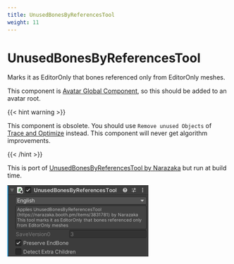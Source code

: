 ```yaml
---
title: UnusedBonesByReferencesTool
weight: 11
---
```


# UnusedBonesByReferencesTool

Marks it as EditorOnly that bones referenced only from EditorOnly meshes.

This component is [Avatar Global Component](../../component-kind/avatar-global-components), so this should be added to an avatar root.

{{< hint warning >}}

This component is obsolete. You should use `Remove unused Objects` of [Trace and Optimize](../trace-and-optimize) instead.
This component will never get algorithm improvements.

{{< /hint >}}

This is port of [UnusedBonesByReferencesTool by Narazaka][UnusedBonesByReferencesTool] but run at build time.

[UnusedBonesByReferencesTool]: https://narazaka.booth.pm/items/3831781

![component.png](component.png)
